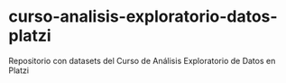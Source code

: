 # curso-analisis-exploratorio-datos-platzi
Repositorio con datasets del Curso de Análisis Exploratorio de Datos en Platzi 
